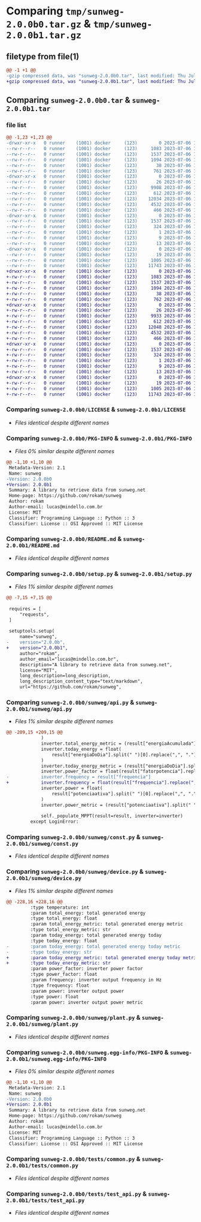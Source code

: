 # Comparing `tmp/sunweg-2.0.0b0.tar.gz` & `tmp/sunweg-2.0.0b1.tar.gz`

## filetype from file(1)

```diff
@@ -1 +1 @@
-gzip compressed data, was "sunweg-2.0.0b0.tar", last modified: Thu Jul  6 10:36:08 2023, max compression
+gzip compressed data, was "sunweg-2.0.0b1.tar", last modified: Thu Jul  6 13:53:29 2023, max compression
```

## Comparing `sunweg-2.0.0b0.tar` & `sunweg-2.0.0b1.tar`

### file list

```diff
@@ -1,23 +1,23 @@
-drwxr-xr-x   0 runner    (1001) docker     (123)        0 2023-07-06 10:36:08.682124 sunweg-2.0.0b0/
--rw-r--r--   0 runner    (1001) docker     (123)     1083 2023-07-06 10:35:54.000000 sunweg-2.0.0b0/LICENSE
--rw-r--r--   0 runner    (1001) docker     (123)     1537 2023-07-06 10:36:08.682124 sunweg-2.0.0b0/PKG-INFO
--rw-r--r--   0 runner    (1001) docker     (123)     1094 2023-07-06 10:35:54.000000 sunweg-2.0.0b0/README.md
--rw-r--r--   0 runner    (1001) docker     (123)       38 2023-07-06 10:36:08.682124 sunweg-2.0.0b0/setup.cfg
--rw-r--r--   0 runner    (1001) docker     (123)      761 2023-07-06 10:35:54.000000 sunweg-2.0.0b0/setup.py
-drwxr-xr-x   0 runner    (1001) docker     (123)        0 2023-07-06 10:36:08.682124 sunweg-2.0.0b0/sunweg/
--rw-r--r--   0 runner    (1001) docker     (123)       26 2023-07-06 10:35:54.000000 sunweg-2.0.0b0/sunweg/__init__.py
--rw-r--r--   0 runner    (1001) docker     (123)     9908 2023-07-06 10:35:54.000000 sunweg-2.0.0b0/sunweg/api.py
--rw-r--r--   0 runner    (1001) docker     (123)      612 2023-07-06 10:35:54.000000 sunweg-2.0.0b0/sunweg/const.py
--rw-r--r--   0 runner    (1001) docker     (123)    12034 2023-07-06 10:35:54.000000 sunweg-2.0.0b0/sunweg/device.py
--rw-r--r--   0 runner    (1001) docker     (123)     4532 2023-07-06 10:35:54.000000 sunweg-2.0.0b0/sunweg/plant.py
--rw-r--r--   0 runner    (1001) docker     (123)      466 2023-07-06 10:35:54.000000 sunweg-2.0.0b0/sunweg/util.py
-drwxr-xr-x   0 runner    (1001) docker     (123)        0 2023-07-06 10:36:08.682124 sunweg-2.0.0b0/sunweg.egg-info/
--rw-r--r--   0 runner    (1001) docker     (123)     1537 2023-07-06 10:36:08.000000 sunweg-2.0.0b0/sunweg.egg-info/PKG-INFO
--rw-r--r--   0 runner    (1001) docker     (123)      324 2023-07-06 10:36:08.000000 sunweg-2.0.0b0/sunweg.egg-info/SOURCES.txt
--rw-r--r--   0 runner    (1001) docker     (123)        1 2023-07-06 10:36:08.000000 sunweg-2.0.0b0/sunweg.egg-info/dependency_links.txt
--rw-r--r--   0 runner    (1001) docker     (123)        9 2023-07-06 10:36:08.000000 sunweg-2.0.0b0/sunweg.egg-info/requires.txt
--rw-r--r--   0 runner    (1001) docker     (123)       13 2023-07-06 10:36:08.000000 sunweg-2.0.0b0/sunweg.egg-info/top_level.txt
-drwxr-xr-x   0 runner    (1001) docker     (123)        0 2023-07-06 10:36:08.682124 sunweg-2.0.0b0/tests/
--rw-r--r--   0 runner    (1001) docker     (123)       19 2023-07-06 10:35:54.000000 sunweg-2.0.0b0/tests/__init__.py
--rw-r--r--   0 runner    (1001) docker     (123)     1005 2023-07-06 10:35:54.000000 sunweg-2.0.0b0/tests/common.py
--rw-r--r--   0 runner    (1001) docker     (123)    11743 2023-07-06 10:35:54.000000 sunweg-2.0.0b0/tests/test_api.py
+drwxr-xr-x   0 runner    (1001) docker     (123)        0 2023-07-06 13:53:29.870240 sunweg-2.0.0b1/
+-rw-r--r--   0 runner    (1001) docker     (123)     1083 2023-07-06 13:53:15.000000 sunweg-2.0.0b1/LICENSE
+-rw-r--r--   0 runner    (1001) docker     (123)     1537 2023-07-06 13:53:29.870240 sunweg-2.0.0b1/PKG-INFO
+-rw-r--r--   0 runner    (1001) docker     (123)     1094 2023-07-06 13:53:15.000000 sunweg-2.0.0b1/README.md
+-rw-r--r--   0 runner    (1001) docker     (123)       38 2023-07-06 13:53:29.870240 sunweg-2.0.0b1/setup.cfg
+-rw-r--r--   0 runner    (1001) docker     (123)      762 2023-07-06 13:53:15.000000 sunweg-2.0.0b1/setup.py
+drwxr-xr-x   0 runner    (1001) docker     (123)        0 2023-07-06 13:53:29.866240 sunweg-2.0.0b1/sunweg/
+-rw-r--r--   0 runner    (1001) docker     (123)       26 2023-07-06 13:53:15.000000 sunweg-2.0.0b1/sunweg/__init__.py
+-rw-r--r--   0 runner    (1001) docker     (123)     9933 2023-07-06 13:53:15.000000 sunweg-2.0.0b1/sunweg/api.py
+-rw-r--r--   0 runner    (1001) docker     (123)      612 2023-07-06 13:53:15.000000 sunweg-2.0.0b1/sunweg/const.py
+-rw-r--r--   0 runner    (1001) docker     (123)    12048 2023-07-06 13:53:15.000000 sunweg-2.0.0b1/sunweg/device.py
+-rw-r--r--   0 runner    (1001) docker     (123)     4532 2023-07-06 13:53:15.000000 sunweg-2.0.0b1/sunweg/plant.py
+-rw-r--r--   0 runner    (1001) docker     (123)      466 2023-07-06 13:53:15.000000 sunweg-2.0.0b1/sunweg/util.py
+drwxr-xr-x   0 runner    (1001) docker     (123)        0 2023-07-06 13:53:29.870240 sunweg-2.0.0b1/sunweg.egg-info/
+-rw-r--r--   0 runner    (1001) docker     (123)     1537 2023-07-06 13:53:29.000000 sunweg-2.0.0b1/sunweg.egg-info/PKG-INFO
+-rw-r--r--   0 runner    (1001) docker     (123)      324 2023-07-06 13:53:29.000000 sunweg-2.0.0b1/sunweg.egg-info/SOURCES.txt
+-rw-r--r--   0 runner    (1001) docker     (123)        1 2023-07-06 13:53:29.000000 sunweg-2.0.0b1/sunweg.egg-info/dependency_links.txt
+-rw-r--r--   0 runner    (1001) docker     (123)        9 2023-07-06 13:53:29.000000 sunweg-2.0.0b1/sunweg.egg-info/requires.txt
+-rw-r--r--   0 runner    (1001) docker     (123)       13 2023-07-06 13:53:29.000000 sunweg-2.0.0b1/sunweg.egg-info/top_level.txt
+drwxr-xr-x   0 runner    (1001) docker     (123)        0 2023-07-06 13:53:29.870240 sunweg-2.0.0b1/tests/
+-rw-r--r--   0 runner    (1001) docker     (123)       19 2023-07-06 13:53:15.000000 sunweg-2.0.0b1/tests/__init__.py
+-rw-r--r--   0 runner    (1001) docker     (123)     1005 2023-07-06 13:53:15.000000 sunweg-2.0.0b1/tests/common.py
+-rw-r--r--   0 runner    (1001) docker     (123)    11743 2023-07-06 13:53:15.000000 sunweg-2.0.0b1/tests/test_api.py
```

### Comparing `sunweg-2.0.0b0/LICENSE` & `sunweg-2.0.0b1/LICENSE`

 * *Files identical despite different names*

### Comparing `sunweg-2.0.0b0/PKG-INFO` & `sunweg-2.0.0b1/PKG-INFO`

 * *Files 0% similar despite different names*

```diff
@@ -1,10 +1,10 @@
 Metadata-Version: 2.1
 Name: sunweg
-Version: 2.0.0b0
+Version: 2.0.0b1
 Summary: A library to retrieve data from sunweg.net
 Home-page: https://github.com/rokam/sunweg
 Author: rokam
 Author-email: lucas@mindello.com.br
 License: MIT
 Classifier: Programming Language :: Python :: 3
 Classifier: License :: OSI Approved :: MIT License
```

### Comparing `sunweg-2.0.0b0/README.md` & `sunweg-2.0.0b1/README.md`

 * *Files identical despite different names*

### Comparing `sunweg-2.0.0b0/setup.py` & `sunweg-2.0.0b1/setup.py`

 * *Files 1% similar despite different names*

```diff
@@ -7,15 +7,15 @@
 
 requires = [
     "requests",
 ]
 
 setuptools.setup(
     name="sunweg",
-    version="2.0.0b",
+    version="2.0.0b1",
     author="rokam",
     author_email="lucas@mindello.com.br",
     description="A library to retrieve data from sunweg.net",
     license="MIT",
     long_description=long_description,
     long_description_content_type="text/markdown",
     url="https://github.com/rokam/sunweg",
```

### Comparing `sunweg-2.0.0b0/sunweg/api.py` & `sunweg-2.0.0b1/sunweg/api.py`

 * *Files 1% similar despite different names*

```diff
@@ -209,15 +209,15 @@
             )
             inverter.total_energy_metric = (result["energiaAcumulada"].split(" ")[1],)
             inverter.today_energy = float(
                 result["energiaDoDia"].split(" ")[0].replace(",", ".")
             )
             inverter.today_energy_metric = (result["energiaDoDia"].split(" ")[1],)
             inverter.power_factor = float(result["fatorpotencia"].replace(",", "."))
-            inverter.frequency = result["frequencia"]
+            inverter.frequency = float(result["frequencia"].replace(",", "."))
             inverter.power = float(
                 result["potenciaativa"].split(" ")[0].replace(",", ".")
             )
             inverter.power_metric = (result["potenciaativa"].split(" ")[1],)
 
             self._populate_MPPT(result=result, inverter=inverter)
         except LoginError:
```

### Comparing `sunweg-2.0.0b0/sunweg/const.py` & `sunweg-2.0.0b1/sunweg/const.py`

 * *Files identical despite different names*

### Comparing `sunweg-2.0.0b0/sunweg/device.py` & `sunweg-2.0.0b1/sunweg/device.py`

 * *Files 1% similar despite different names*

```diff
@@ -228,16 +228,16 @@
         :type temperature: int
         :param total_energy: total generated energy
         :type total_energy: float
         :param total_energy_metric: total generated energy metric
         :type total_energy_metric: str
         :param today_energy: total generated energy today
         :type today_energy: float
-        :param today_energy: total generated energy today metric
-        :type today_energy: str
+        :param today_energy_metric: total generated energy today metric
+        :type today_energy_metric: str
         :param power_factor: inverter power factor
         :type power_factor: float
         :param frequency: inverter output frequency in Hz
         :type frequency: float
         :param power: inverter output power
         :type power: float
         :param power: inverter output power metric
```

### Comparing `sunweg-2.0.0b0/sunweg/plant.py` & `sunweg-2.0.0b1/sunweg/plant.py`

 * *Files identical despite different names*

### Comparing `sunweg-2.0.0b0/sunweg.egg-info/PKG-INFO` & `sunweg-2.0.0b1/sunweg.egg-info/PKG-INFO`

 * *Files 0% similar despite different names*

```diff
@@ -1,10 +1,10 @@
 Metadata-Version: 2.1
 Name: sunweg
-Version: 2.0.0b0
+Version: 2.0.0b1
 Summary: A library to retrieve data from sunweg.net
 Home-page: https://github.com/rokam/sunweg
 Author: rokam
 Author-email: lucas@mindello.com.br
 License: MIT
 Classifier: Programming Language :: Python :: 3
 Classifier: License :: OSI Approved :: MIT License
```

### Comparing `sunweg-2.0.0b0/tests/common.py` & `sunweg-2.0.0b1/tests/common.py`

 * *Files identical despite different names*

### Comparing `sunweg-2.0.0b0/tests/test_api.py` & `sunweg-2.0.0b1/tests/test_api.py`

 * *Files identical despite different names*

